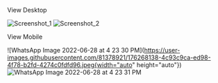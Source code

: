 View Desktop

![Screenshot_1](https://user-images.githubusercontent.com/81378921/176267792-e79f423f-21c2-4a8d-b9e3-f1389fb29c00.png)
![Screenshot_2](https://user-images.githubusercontent.com/81378921/176267816-7d434bc2-6bf6-4f09-9310-6700733c5284.png)

View Mobile

![WhatsApp Image 2022-06-28 at 4 23 30 PM](https://user-images.githubusercontent.com/81378921/176268138-4c93c9ca-ed98-4f78-b2fd-4274c0fdfd96.jpeg{width="auto" height="auto"})
![WhatsApp Image 2022-06-28 at 4 23 31 PM](https://user-images.githubusercontent.com/81378921/176268160-00e74868-0f1a-4fa0-a619-a760bd7d320a.jpeg)

